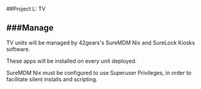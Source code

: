 ##Project L: TV

###Manage
-----------

TV units will be  managed by 42gears's SureMDM Nix and SureLock Kiosks software.

These apps will be installed on every unit deployed.

SureMDM Nix must be configured to use Superuser Privileges, in order to facilitate silent installs and scripting.
